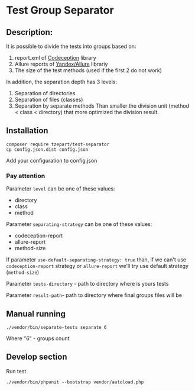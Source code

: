# Test Group Separator

## Description:
It is possible to divide the tests into groups based on:
1. report.xml of [Codeception](https://codeception.com/) library
2. Allure reports of [Yandex/Allure](https://github.com/allure-framework/allure-codeception) librariy
3. The size of the test methods (used if the first 2 do not work)

In addition, the separation depth has 3 levels:
1. Separation of directories
2. Separation of files (classes)
3. Separation by separate methods
Than smaller the division unit (method < class < directory) that more optimized the division result.

## Installation

```
composer require tzepart/test-separator
cp config.json.dist config.json
```

Add your configuration to config.json

### Pay attention
Parameter `level` can be one of these values:
* directory
* class
* method

Parameter `separating-strategy` can be one of these values:
* codeception-report
* allure-report
* method-size

If parameter `use-default-separating-strategy: true` than, if we can't use `codeception-report` strategy or `allure-report` we'll try use default strategy (`method-size`)

Parameter `tests-directory` - path to directory where is yours tests

Parameter `result-path`- path to directory where final groups files will be

## Manual running
```
./vendor/bin/separate-tests separate 6
```

Where "6" - groups count

## Develop section
Run test
```
./vendor/bin/phpunit --bootstrap vendor/autoload.php
``` 

